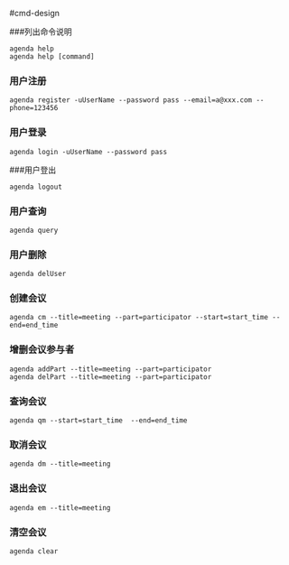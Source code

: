 #cmd-design

###列出命令说明

```
agenda help
agenda help [command]
```

### 用户注册

```
agenda register -uUserName --password pass --email=a@xxx.com --phone=123456
```

### 用户登录

```
agenda login -uUserName --password pass
```

###用户登出

```
agenda logout
```

### 用户查询

```
agenda query
```

### 用户删除

```
agenda delUser
```

### 创建会议

```
agenda cm --title=meeting --part=participator --start=start_time --end=end_time
```

### 增删会议参与者

```
agenda addPart --title=meeting --part=participator
agenda delPart --title=meeting --part=participator
```

### 查询会议

```
agenda qm --start=start_time  --end=end_time
```

### 取消会议

```
agenda dm --title=meeting
```

### 退出会议

```
agenda em --title=meeting
```

### 清空会议

```
agenda clear
```





